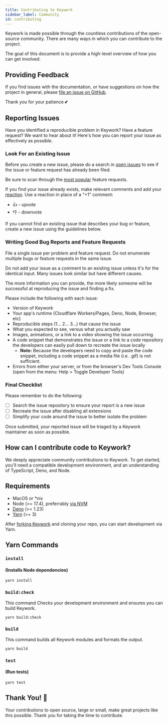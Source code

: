 ```yaml
---
title: Contributing to Keywork
sidebar_label: Community
id: contributing
---
```


Keywork is made possible through the countless contributions of the open-source community.
There are many ways in which you can contribute to the project.

The goal of this document is to provide a high-level overview of how you can get involved.

## Providing Feedback

If you find issues with the documentation, or have suggestions on how the project in general,
please [file an issue on GitHub](https://github.com/nirrius/keywork/issues).

Thank you for your patience 💕

## Reporting Issues

Have you identified a reproducible problem in Keywork?
Have a feature request? We want to hear about it!
Here's how you can report your issue as effectively as possible.

### Look For an Existing Issue

Before you create a new issue, please do a search in [open issues](https://github.com/microsoft/vscode/issues) to see if the issue or feature request has already been filed.

Be sure to scan through the [most popular](https://github.com/nirrius/keywork/issues?q=is%3Aopen+is%3Aissue+label%3Afeature-request+sort%3Areactions-%2B1-desc) feature requests.

If you find your issue already exists, make relevant comments and add your [reaction](https://github.com/blog/2119-add-reactions-to-pull-requests-issues-and-comments). Use a reaction in place of a "+1" comment:

- 👍 - upvote
- 👎 - downvote

If you cannot find an existing issue that describes your bug or feature,
create a new issue using the guidelines below.

### Writing Good Bug Reports and Feature Requests

File a single issue per problem and feature request.
Do not enumerate multiple bugs or feature requests in the same issue.

Do not add your issue as a comment to an existing issue unless it's for the identical input.
Many issues look similar but have different causes.

The more information you can provide, the more likely someone will be successful at reproducing the issue and finding a fix.

Please include the following with each issue:

- Version of Keywork
- Your app's runtime (Cloudflare Workers/Pages, Deno, Node, Browser, etc)
- Reproducible steps (1... 2... 3...) that cause the issue
- What you expected to see, versus what you actually saw
- Images, animations, or a link to a video showing the issue occurring
- A code snippet that demonstrates the issue or a link to a code repository the developers can easily pull down to recreate the issue locally
  - **Note:** Because the developers need to copy and paste the code snippet, including a code snippet as a media file (i.e. .gif) is not sufficient.
- Errors from either your server, or from the browser's Dev Tools Console (open from the menu: Help > Toggle Developer Tools)

### Final Checklist

Please remember to do the following:

- [ ] Search the issue repository to ensure your report is a new issue
- [ ] Recreate the issue after disabling all extensions
- [ ] Simplify your code around the issue to better isolate the problem

Once submitted, your reported issue will be triaged by a Keywork maintainer as soon as possible.

## How can I contribute code to Keywork?

We deeply appreciate community contributions to Keywork.
To get started, you'll need a compatible development environment,
and an understanding of TypeScript, Deno, and Node.

## Requirements

- MacOS or \*nix
- Node (>= 17.4), preferrably [via NVM](https://github.com/nvm-sh/nvm)
- [Deno](https://deno.land/#installation) (>= 1.23)
- [Yarn](https://yarnpkg.com/getting-started) (>= 3)

After [forking Keywork](https://github.com/nirrius/keywork/fork) and cloning your repo,
you can start development via Yarn.

## Yarn Commands

### `install`

#### (Installs Node dependencies)

```shell title="Run in the root of your cloned repo."
yarn install
```

### `build:check`

This command Checks your development environment and ensures you can build Keywork.

```shell
yarn build:check
```

### `build`

This command builds all Keywork modules and formats the output.

```shell
yarn build
```

### `test`

#### (Run tests)

```shell
yarn test
```

## Thank You! 💞

Your contributions to open source, large or small, make great projects like this possible.
Thank you for taking the time to contribute.
